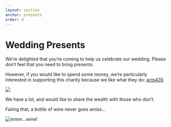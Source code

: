 ```yaml
---
layout: section
anchor: presents
order: 4
---
```


# Wedding Presents

We’re delighted that you’re coming to help us celebrate our wedding.  Please don’t feel that you need to bring presents.

However, if you would like to spend some money, we’re particularly interested in supporting this charity because we like what they do: [acts435](http://acts435.org.uk/)  

![](http://westyorkshiredales.anglican.org/sites/default/files/images/7%20-%20Acts%20435%20motto(1).jpg)

We have a lot, and would like to share the wealth with those who don’t.

Failing that, a bottle of wine never goes amiss…

![mmm...wine!](http://i.telegraph.co.uk/multimedia/archive/02805/wine_2805426b.jpg)
